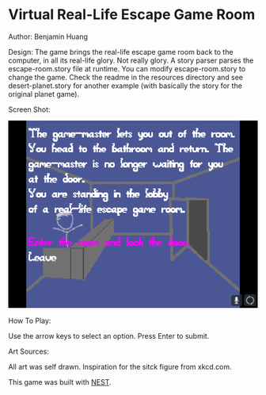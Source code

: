 # Virtual Real-Life Escape Game Room

Author: Benjamin Huang

Design: The game brings the real-life escape game room back to the computer, in all its real-life glory. Not really glory.
A story parser parses the escape-room.story file at runtime. You can modify escape-room.story to change the game.
Check the readme in the resources directory and see desert-planet.story for another example (with basically the story for the original planet game).


Screen Shot:

![Screen Shot](screenshot.png)

How To Play:

Use the arrow keys to select an option. Press Enter to submit.

Art Sources:

All art was self drawn. Inspiration for the sitck figure from xkcd.com.

This game was built with [NEST](NEST.md).
